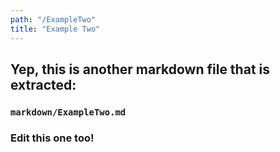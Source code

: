 ```yaml
---
path: "/ExampleTwo"
title: "Example Two"
---
```


## Yep, this is another markdown file that is extracted: 
### ``` markdown/ExampleTwo.md ```

### Edit this one too!